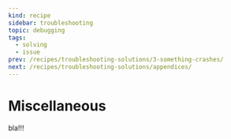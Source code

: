 ```yaml
---
kind: recipe
sidebar: troubleshooting
topic: debugging
tags:
  - solving
  - issue
prev: /recipes/troubleshooting-solutions/3-something-crashes/
next: /recipes/troubleshooting-solutions/appendices/
---
```


# Miscellaneous

bla!!!
